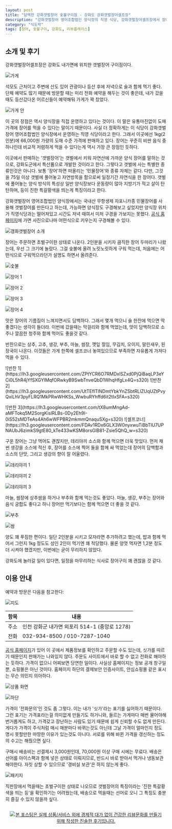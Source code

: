 ```yaml
---
layout: post
title: "담백한 강화갯벌장어 숯불구이점 - 강화도 강화갯벌장어셀프장"
description: "강화갯벌장어 영어조합법인 양식장의 직영 식당, 강화갯벌장어셀프장에서 장어를 먹어봤다."
category: "식도락"
tags: [장어, 숯불구이, 강화도, 리뷰플레이스]
---
```


## 소개 및 후기

강화갯벌장어셀프장은 강화도 내가면에 위치한 갯벌장어 구이점이다.

![가게](https://lh3.googleusercontent.com/ggkweZWkxI_Mnis8doOcMj3MLw3ygsteXHDPt9Fhqczw1DOSWSwq-TX274s-hM9iDUyOzl21YtcWcA=s560)

석모도 근처이고 주변에 산도 있어
관광이나 등산 후에 저녁으로 술과 함께 먹기 좋다.
단체 예약도 많기 때문에 방문할 때는 미리 전화 예약을 해두는 것이 좋은데,
내가 갔을때도 등산갔다온 어르신들이 예약해둬 가게가 꽉 찼었다.

![가게 안](https://lh3.googleusercontent.com/3kPEZ-dkHTSAr-kvyTYq6Qp4OdEpoS4SQhoEPDC7vVLVHXaGUIsgHdqNjx4sxcQ3GhGu_wDP2rJE2A=s560)

이 곳의 장점은 역시 양식장을 직접 운영하고 있다는 것이다.
이 말은 유통마진없이 도매 가격에 장어를 먹을 수 있다는 말이기 때문이다.
사실 더 정확하게는 이 식당이 강화갯벌장어 영어조합법인 양식장에서 운영하는 직영 식당이라고 한다.
그래서 이곳에선 1kg(2인분)에 66,000원 가량의 도매 수준 가격에 판매하고 있다.
장어는 꾸준히 비싼 음식 중 하나인데 비교적 저렴하게 먹을 수 있다는게 역시 가장 큰 장점인 듯하다.

이곳에서 판매하는 '갯벌장어'는 갯벌에서 키워 자연산에 가까운 양식 장어를 말하는 것으로,
강화도군에서 특산품으로 개발한 것이라고 한다.
그렇다고 갯벌에 사는 특별한 종류인것은 아니다.
보통 '장어'하면 떠올리는 '민물장어'와 종류 자체는 같다.
다만, 그것을 75일 이상 갯벌에 풀어놓고 자연방목을 함으로써
일정기간 자연식을 한 장어다.
갯벌에 풀어놓는 양식 방식의 특성상
일반 양식장보다 운동량이 많아 지방기가 적고 살이 탄탄하며,
등이 진한 특갈황색을 띄는게 특징이라고 한다.

강화갯벌장어 영어조합법인 양식장에서는 국내산 무항생제 자포니카종 민물장어를 사용해
갯벌장어를 만든다고 하는데,
가능하면 양식장도 구경해보고 싶었지만
양식장 위치가 직영식당과는 떨어져있고 시간도 저녁 때여서 미처 구경을 가보지는 못했다.
[공식 홈페이지](http://www.ghjanga.com/)에 가면 사진으로나마 어떤식으로 키우는지 구경해볼 수 있다.

![갱화갯벌장어 소개](https://lh3.googleusercontent.com/-cpK7heCqHC4/Wfjw9bbKfnI/AAAAAAAAaSg/ul8PebieCu0CRHTrYNELZu8qDr1BRpYDQCE0YBhgL/s560/ghjanga.jpg)

장어는 주문하면 초벌구이한 상태로 나온다.
2인분을 시키자 큼직한 장어 두마리가 나왔는데, 우선 그 크기에 놀랐다.
그걸 숯불에 올려 노릿노릿하게 구워 먹는데,
처음에는 어떤식으로 구워먹으라던가 설명도 하면서 올려준다.

![숯불](https://lh3.googleusercontent.com/EdjwdrxB61oZjztIbGZJFBEDPmevwTI5wL5lQ3QaaOdJXmUogJ2f1Ei_7Fl7oogomebMJRghP824Og=s560)

![장어 1](https://lh3.googleusercontent.com/DYBtblYcYHU3M_hUwQCegrddFp47S2jFV8SsClwDf9plV2IrK1DZrPA8G24wTa0mHBh8-uo9FZS7HQ=s560)

![장어 2](https://lh3.googleusercontent.com/T6L9qw7FaiC8lRPI4jXtTeERXawezQkx4HOjuqBSUHo88yfd5xXW8KpFb0nlcMxqNH0zLHaowFhKdA=s560)

![장어 3](https://lh3.googleusercontent.com/k8ZrpR9O8ARhvnViuSaEofEqkjkkiLPhEcRcsDhjwOmt42hRHUaTCb0jqxNdkb3S2wcERGEjP_h-iA=s560)

![장어 4](https://lh3.googleusercontent.com/tzLBsSsRjZvFwdckZ_YBZjlveBldCOeVSlLGLh0NsZYte-uP-E3x-WLfaLDiWTNlneqqnkNpwlaEyQ=s560)

맛은 장어의 기름짐이 느껴지면서도 담백하다.
그래서 몇개 먹으니 술 한잔에 먹으면 딱 좋겠다는 생각이 들더라.
이번에 갔을때는 막걸리와 함께 먹었는데, 맛이 담백하므로 소주나 깔끔한 청주와 함께 먹어도 좋을것 같다.

반찬으로는 상추, 고추, 생강, 부추, 마늘, 쌈장, 깻잎 절임, 무김치, 오이지, 말린새우, 된장국이 나온다.
이것들은 가게 한쪽에 셀프코너 놓여있으므로 부족하면 자유롭게 가져다 먹을 수 있다.

<p class="center" markdown="1">
![반찬 1](https://lh3.googleusercontent.com/ZPtYCR6O7RMDxlSZxd0PjQiBaqLP3eYCi0L5hR4jYfSXGYIMqfORwkyB9SwbTnveQbD1WhqHfgLx4Q=s320)
![반찬 2](https://lh3.googleusercontent.com/UtTEfITlNDmtYbkYnZSbtRLlZUqUZtPvyQxiLhV3pyFLRQ1MkPRwWHKSs_WwbuRYhffd6it2tIxSFA=s320)
</p>

<p class="center" markdown="1">
![반찬 3](https://lh3.googleusercontent.com/tX8umMngAd-aMFTokq5M2SorgKislRLBs-0Dy2Eh9I-0iS52sMDTeAs4Ah6wWFPBR2mkmmQnaquSXg=s320)
![셀프코너](https://lh3.googleusercontent.com/FDAv1RDx6GLX3W0nyxwuTiBbTlU7UPNAUbJ6zimkS9gtE80_kTe433wKSM8orsGlB81-Zsie5QhQ_w=s320)
</p>

구운 장어는 그냥 먹어도 괜찮지만,
데리야끼 소스와 함께 먹으면 더욱 맛있다.
먼저 채썬 생강을 소스에 적신 후, 장어를 소스에 찍어 둘을 함께 싸 먹었는데
장어의 담백함과 소스의 단맛, 그리고 생강의 향이 잘 어울렸다.

![데리야끼 1](https://lh3.googleusercontent.com/4FzI-FS5rOXNNaG-uUdck9blffu-aDuHNVicyZtL-fQoHBqXKqxVXSo2Fcl2X88s7KxE3mWGng9kGQ=s560)

![데리야끼 2](https://lh3.googleusercontent.com/wxfRmAvKDxzfmgCg_-NTBY20O3iqtbZyYo2M3PnPK4RZDyn1a_YWxX14x5Rn5SYH9EdKZLO_JTo9mQ=s560)

![데리야끼 3](https://lh3.googleusercontent.com/6x_-hVAWkTxpfSOtLqQ6tIdZdAlwVj1SE_XtxAZ59bPruPxWc4NHX9ye1vye4PkQ4e1Ogz549d2LQQ=s560)

마늘, 쌈장에 상추쌈을 하거나 부추와 함께 먹는것도 좋았다.
마늘, 생강, 부추는 장어와 음식 궁합도 좋다고 하니 장어만 먹기보다는 함께 먹으면 더 좋을 것 같다.

![부추](https://lh3.googleusercontent.com/7a71Brf3xDCrkXmq-8par0KMXVLZsPiaS3oV-KalXeyVKjxX_Zt6Z86VykoONp6X3r407E1Sy0TZWw=s560)

![쌈](https://lh3.googleusercontent.com/ptboeAaz1zjbQXKO2spAHysEJGeKuKBHkOX4jO5n86pY0yE3w3zZyutLBfJIeKq02o4m1PX1kcOvXw=s560)

양도 꽤 푸짐한 편이다.
일단 2인분을 시키고 모자라면 추가하려고 했는데,
밥과 함께 먹어서 그런지 1kg 정도도 성인 2인이 먹기엔 꽤 적당했다.
물론 양껏 먹자면 1,2분 정도 더 시켜야 했겠지만,
이번에는 굳이 무리하지 않았다.

강화도에 놀러갈 일이 있다면,
일정을 마무리하는 식사로 장어구이 꽤 괜찮을 것 같다.



## 이용 안내

예약과 방문은 다음을 참고한다:

![지도](https://lh3.googleusercontent.com/-7ubPHNnoj1U/WfjuUknn7pI/AAAAAAAAaSA/diDqGGES-M4VuHq9tQQ1Mf0KqikpjEgdgCE0YBhgL/s560/ghjanga-self-restaurant-map.png)

항목 | 내용
-----|------
주소 | 인천 강화군 내가면 외포리 514-1 (중앙로 1278)
전화 | 032-934-8500 / 010-7287-1040

[공식 홈페이지](http://www.ghjanga.com/)가 있어
이 곳에서 제품정보를 확인하고 주문할 수도 있는데,
싯가를 따르기 때문인지 판매가는 나와있지 않다.
주문도 사이트에서 바로 할 수 없고 전화로 해야하는 듯하다.
가격이 없으니 어찌보면 당연한 일이다.
사실상 홈페이지는 정보 공개 창구일 뿐, 쇼핑몰은 아닌 것이다.
홈페이지 하단의 결제보안 인증사이트, 안심쇼핑몰 같은 표시는 무슨 의민지 의아하다.

![상품 화면](https://lh3.googleusercontent.com/-3Gng_yldtwE/WfjznCDBYTI/AAAAAAAAaS4/DlK55T8Kf_AmGBBvfj8AvInGZpYkPlFPACE0YBhgL/s560/ghjanga-P000000K.jpg "가격이 없고, 주문 버튼도 없다.")

![하단](https://lh3.googleusercontent.com/-IyLGBz3QNDQ/Wfjz8PoLvnI/AAAAAAAAaTI/dt4pTNtp98IAvo5xD5TIlc8QfaZfHnAawCE0YBhgL/s560/ghjanga-tail.png "쇼핑몰처럼 이런저런 표시가 달려있지만...")

가격이 '전화문의'인 것도 좀 그렇다.
이는 내가 '싯가'라는 표기를 싫어하기 때문이다.
그런 표기는 가격표라는걸 의미없게 만들기도 하거니와,
들르는 가게마다 매번 물어야해 번거롭게도 하고,
가격갖고 장난하는 사람도 있기 때문에 쉽게 신뢰할 수도 없게 만든다.
게다가 가격이 주식처럼 매시 매분마다 바뀌는것도 아닌데
그날 가격이 얼마인지 정도 명시 못할만한 마땅한 이유가 있는것도 아니다.
서로를 위해 바뀐 가격을 갱신하는 정도의 수고는 해줬으면 싶다.

구매시 배송비는 선결제시 3,000원인데, 70,000원 이상 구매 시에는 무료다.
배송은 선어를 아이스팩과 함께 넣은 상태로 이뤄지므로,
반드시 바로 받아서 먹거나 냉동보관해야한다.
자칫 상할 수 있으므로 '경비실 보관'은 하지 않는게 좋다.

![패키지](https://lh3.googleusercontent.com/-Ce6t9wp4JDo/Wfj1SSbNSzI/AAAAAAAAaTg/6LNTSYGct3QquXhNNU3_rVRw4jUKynI_ACE0YBhgL/s560/ghjanga-P000000K-package.jpg "배송은 선어 상태로 하므로, 받으면 바로 먹거나 냉장고에 넣어야 한다.")

직판장에서 먹을때는 초벌구이한 상태로 나오므로
갯벌장어의 특징이라는 '진한 특갈황색을 띄는 등'을 확인하기는 어려웠는데,
배송으로 먹을때는 선어로 오니 그 특징도 충분히 즐길 수 있지 않을까 싶다.



<div style="text-align: center; padding: 1em;"><a href="http://reviewplace.co.kr/detail.php?number=10277" target="_blank"><img src="http://reviewplace.co.kr/blog_traffic.php?key=MTAyNzd8cmV6bm9h" border="0" alt="본 포스팅은 실제 상품/서비스 외에 경제적 대가 없이 건강한 리뷰문화를 만들기 위해 작성한 진솔한 후기입니다."></a></div>
